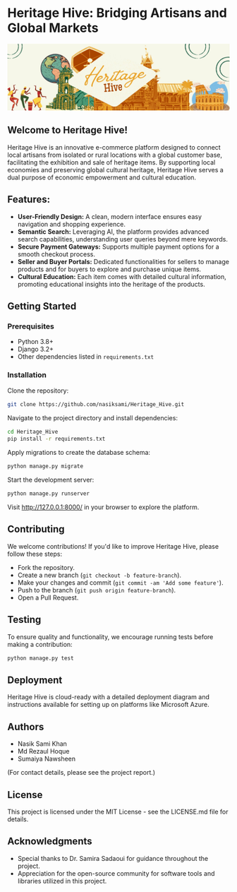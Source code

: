 # Heritage Hive: Bridging Artisans and Global Markets

![Heritage Hive Banner](https://github.com/nasiksami/Heritage_Hive/blob/main/static/images/banners/cover2.jpg?raw=true)


## Welcome to Heritage Hive!

Heritage Hive is an innovative e-commerce platform designed to connect local artisans from isolated or rural locations with a global customer base, facilitating the exhibition and sale of heritage items. By supporting local economies and preserving global cultural heritage, Heritage Hive serves a dual purpose of economic empowerment and cultural education.

## Features:

- **User-Friendly Design:** A clean, modern interface ensures easy navigation and shopping experience.
- **Semantic Search:** Leveraging AI, the platform provides advanced search capabilities, understanding user queries beyond mere keywords.
- **Secure Payment Gateways:** Supports multiple payment options for a smooth checkout process.
- **Seller and Buyer Portals:** Dedicated functionalities for sellers to manage products and for buyers to explore and purchase unique items.
- **Cultural Education:** Each item comes with detailed cultural information, promoting educational insights into the heritage of the products.

## Getting Started

### Prerequisites
- Python 3.8+
- Django 3.2+
- Other dependencies listed in `requirements.txt`

### Installation
Clone the repository:
```bash
git clone https://github.com/nasiksami/Heritage_Hive.git
```
Navigate to the project directory and install dependencies:
```bash
cd Heritage_Hive
pip install -r requirements.txt
```
Apply migrations to create the database schema:
```bash
python manage.py migrate
```
Start the development server:
```bash
python manage.py runserver
```
Visit http://127.0.0.1:8000/ in your browser to explore the platform.

## Contributing

We welcome contributions! If you'd like to improve Heritage Hive, please follow these steps:

- Fork the repository.
- Create a new branch (`git checkout -b feature-branch`).
- Make your changes and commit (`git commit -am 'Add some feature'`).
- Push to the branch (`git push origin feature-branch`).
- Open a Pull Request.

## Testing

To ensure quality and functionality, we encourage running tests before making a contribution:
```bash
python manage.py test
```

## Deployment

Heritage Hive is cloud-ready with a detailed deployment diagram and instructions available for setting up on platforms like Microsoft Azure.

## Authors

- Nasik Sami Khan
- Md Rezaul Hoque
- Sumaiya Nawsheen

(For contact details, please see the project report.)

## License

This project is licensed under the MIT License - see the LICENSE.md file for details.

## Acknowledgments

- Special thanks to Dr. Samira Sadaoui for guidance throughout the project.
- Appreciation for the open-source community for software tools and libraries utilized in this project.
